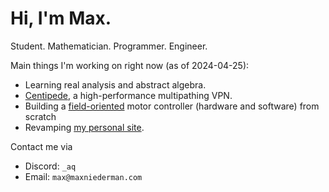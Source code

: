 # Hi, I'm Max.

Student. Mathematician. Programmer. Engineer.

Main things I'm working on right now (as of 2024-04-25):

- Learning real analysis and abstract algebra.
- [Centipede](https://github.com/max-niederman/centipede), a high-performance multipathing VPN.
- Building a [field-oriented](https://en.wikipedia.org/wiki/Vector_control_(motor)) motor controller (hardware and software) from scratch
- Revamping [my personal site](https://maxniederman.com).

Contact me via
- Discord: `_aq`
- Email: `max@maxniederman.com`
